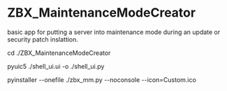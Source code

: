 # ZBX_MaintenanceModeCreator
basic app for putting a server into maintenance mode during an update or security patch inslattion.


cd ./ZBX_MaintenanceModeCreator

pyuic5 ./shell_ui.ui -o ./shell_ui.py

pyinstaller --onefile ./zbx_mm.py --noconsole --icon=Custom.ico